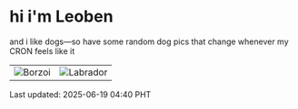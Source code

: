 # hi i'm Leoben

and i like dogs—so have some random dog pics that change whenever my CRON feels like it

|  |  |
|--------|----------|
| ![Borzoi](https://random-dog-vercel.vercel.app/api/random-borzoi?v=1750279242) | ![Labrador](https://random-dog-vercel.vercel.app/api/random-labrador?v=1750279242) |

Last updated: 2025-06-19 04:40 PHT
